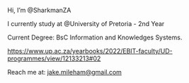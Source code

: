 Hi, I’m @SharkmanZA

I currently study at @University of Pretoria - 2nd Year

Current Degree: BsC Information and Knowledges Systems. 

https://www.up.ac.za/yearbooks/2022/EBIT-faculty/UD-programmes/view/12133213#02

Reach me at: jake.mileham@gmail.com

<!---
SharkmanZA/SharkmanZA is a ✨ special ✨ repository because its `README.md` (this file) appears on your GitHub profile.
You can click the Preview link to take a look at your changes.
--->
